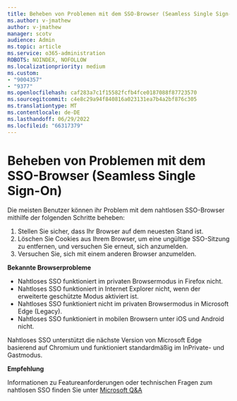 ```yaml
---
title: Beheben von Problemen mit dem SSO-Browser (Seamless Single Sign-On)
ms.author: v-jmathew
author: v-jmathew
manager: scotv
audience: Admin
ms.topic: article
ms.service: o365-administration
ROBOTS: NOINDEX, NOFOLLOW
ms.localizationpriority: medium
ms.custom:
- "9004357"
- "9377"
ms.openlocfilehash: caf283a7c1f15582fcfb4fce0187088f87723570
ms.sourcegitcommit: c4e8c29a94f840816a023131ea7b4a2bf876c305
ms.translationtype: MT
ms.contentlocale: de-DE
ms.lasthandoff: 06/29/2022
ms.locfileid: "66317379"
---
```

# <a name="troubleshoot-seamless-single-sign-on-sso-browser-issues"></a>Beheben von Problemen mit dem SSO-Browser (Seamless Single Sign-On)

Die meisten Benutzer können ihr Problem mit dem nahtlosen SSO-Browser mithilfe der folgenden Schritte beheben:

1. Stellen Sie sicher, dass Ihr Browser auf dem neuesten Stand ist.
2. Löschen Sie Cookies aus Ihrem Browser, um eine ungültige SSO-Sitzung zu entfernen, und versuchen Sie erneut, sich anzumelden.
3. Versuchen Sie, sich mit einem anderen Browser anzumelden.

**Bekannte Browserprobleme**

- Nahtloses SSO funktioniert im privaten Browsermodus in Firefox nicht.
- Nahtloses SSO funktioniert in Internet Explorer nicht, wenn der erweiterte geschützte Modus aktiviert ist.
- Nahtloses SSO funktioniert nicht im privaten Browsermodus in Microsoft Edge (Legacy).
- Nahtloses SSO funktioniert in mobilen Browsern unter iOS und Android nicht.

Nahtloses SSO unterstützt die nächste Version von Microsoft Edge basierend auf Chromium und funktioniert standardmäßig im InPrivate- und Gastmodus.

**Empfehlung**

Informationen zu Featureanforderungen oder technischen Fragen zum nahtlosen SSO finden Sie unter [Microsoft Q&A](https://docs.microsoft.com/answers/topics/azure-ad-single-sign-on.html)

